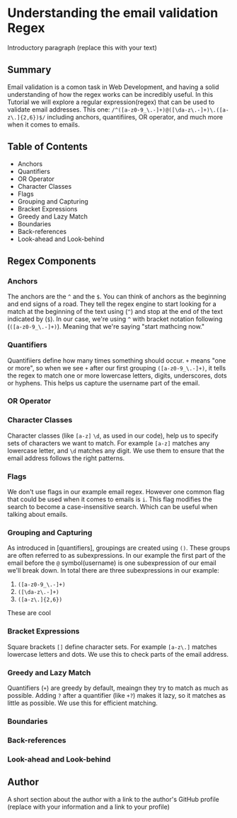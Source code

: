 # Understanding the email validation Regex
Introductory paragraph (replace this with your text)

## Summary
Email validation is a comon task in Web Development, and having a solid understanding of how the regex works can be incredibly useful. In this Tutorial we will explore a regular expression(regex) that can be used to validate email addresses. This one: `/^([a-z0-9_\.-]+)@([\da-z\.-]+)\.([a-z\.]{2,6})$/` including anchors, quantifiires, OR operator, and much more when it comes to emails.

## Table of Contents
- Anchors
- Quantifiers
- OR Operator
- Character Classes
- Flags
- Grouping and Capturing
- Bracket Expressions
- Greedy and Lazy Match
- Boundaries
- Back-references
- Look-ahead and Look-behind

## Regex Components
### Anchors
The anchors are the `^` and the `$`.
You can think of anchors as the beginning and end signs of a road. They tell the regex engine to start looking for a match at the beginning of the text using (`^`) and stop at the end of the text indicated by (`$`). In our case, we're using `^` with bracket notation following (`([a-z0-9_\.-]+)`). Meaning that we're saying "start mathcing now."
### Quantifiers
Quantifiiers define how many times something should occur. `+` means "one or more", so when we see `+` after our first grouping `([a-z0-9_\.-]+)`, it tells the regex to match one or more lowercase letters, digits, underscores, dots or hyphens. This helps us capture the username part of the email. 
### OR Operator
### Character Classes
Character classes (like `[a-z]` `\d`, as used in our code), help us to specify sets of characters we want to match. For example `[a-z]` matches any lowercase letter, and `\d` matches any digit. We use them to ensure that the email address follows the right patterns.
### Flags
We don't use flags in our example email regex. However one common flag that could be used when it comes to emails is `i`. This flag modifies the search to become a case-insensitive search. Which can be useful when talking about emails.
### Grouping and Capturing
As introduced in [quantifiers], groupings are created using `()`. These groups are often referred to as subexpressions. In our example the first part of the email before the `@` symbol(username) is one subexpression of our email we'll break down. In total there are three subexpressions in our example:
1. `([a-z0-9_\.-]+)`
2. `([\da-z\.-]+)`
3. `([a-z\.]{2,6})`

These are cool
### Bracket Expressions
Square brackets `[]` define character sets. For example `[a-z\.]` matches lowercase letters and dots. We use this to check parts of the email address.
### Greedy and Lazy Match
Quantifiers (`+`) are greedy by default, meaingn they try to match as much as possible. Adding `?` after a quantifier (like `+?`) makes it lazy, so it matches as little as possible. We use this for efficient matching.
### Boundaries
### Back-references
### Look-ahead and Look-behind

## Author
A short section about the author with a link to the author's GitHub profile (replace with your information and a link to your profile)
